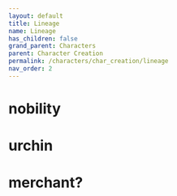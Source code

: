 ```yaml
---
layout: default
title: Lineage
name: Lineage
has_children: false
grand_parent: Characters
parent: Character Creation
permalink: /characters/char_creation/lineage
nav_order: 2
---
```


# nobility

# urchin

# merchant?

